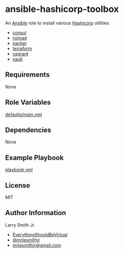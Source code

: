 # ansible-hashicorp-toolbox

An [Ansible](https://www.ansible.com) role to install various [Hashicorp](https://www.hashicorp.com/) utilities

- [consul](https://www.consul.io/)
- [nomad](https://www.nomadproject.io/)
- [packer](https://www.packer.io/)
- [terraform](https://www.terraform.io/)
- [vagrant](https://www.vagrantup.com/)
- [vault](https://www.vaultproject.io/)

## Requirements

None

## Role Variables

[defaults/main.yml](defaults/main.yml)

## Dependencies

None

## Example Playbook

[playbook.yml](playbook.yml)

## License

MIT

## Author Information

Larry Smith Jr.

- [EverythingShouldBeVirtual](http://everythingshouldbevirtual.com)
- [@mrlesmithjr](https://www.twitter.com/mrlesmithjr)
- [mrlesmithjr@gmail.com](mailto:mrlesmithjr@gmail.com)
